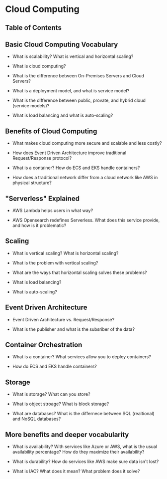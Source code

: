 # Cloud Computing
## Table of Contents
>[]()
>[]()
>[]()
>[]()

## Basic Cloud Computing Vocabulary
- What is scalability? What is vertical and horizontal scaling?

- What is cloud computing?
- What is the difference between On-Premises Servers and Cloud Servers?
- What is a deployment model, and what is service model?
- What is the difference between public, provate, and hybrid cloud (service models)?
- What is load balancing and what is auto-scaling?

## Benefits of Cloud Computing
- What makes cloud computing more secure and scalable and less costly?

- How does Event Driven Architecture improve traditional Request/Response protocol?
- What is a container? How do ECS and EKS handle containers?
- How does a traditional network differ from a cloud network like AWS in physical structure? 
## "Serverless" Explained
- AWS Lambda helps users in what way? 

- AWS Opensearch redefines Serverless. What does this service provide, and how is it problematic?
## Scaling
- What is vertical scaling? What is horizontal scaling?

- What is the problem with vertical scaling?
- What are the ways that horizontal scaling solves these problems?
- What is load balancing?
- What is auto-scaling?
## Event Driven Architecture
- Event Driven Architecture vs. Request/Response?

- What is the publisher and what is the subsriber of the data?
## Container Orchestration
- What is a container? What services allow you to deploy containers? 

- How do ECS and EKS handle containers?
## Storage
- What is storage? What can you store? 

- What is object stroage? What is block storage? 
- What are databases? What is the differnece between SQL (realtional) and NoSQL databases?
## More benefits and deeper vocabularity
- What is availability? With services like Azure or AWS, what is the usual availability percentage? How do they maximize their availability?

- What is durability? How do services like AWS make sure data isn't lost?
- What is IAC? What does it mean? What problem does it solve? 